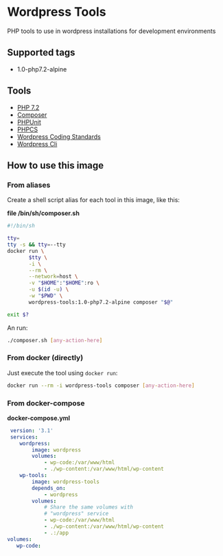 # Wordpress Tools

PHP tools to use in wordpress installations for development environments

## Supported tags

- 1.0-php7.2-alpine

## Tools

 - [PHP 7.2](https://hub.docker.com/_/php/)
 - [Composer](https://getcomposer.org/)
 - [PHPUnit](https://phpunit.de/)
 - [PHPCS](https://github.com/squizlabs/PHP_CodeSniffer)
 - [Wordpress Coding Standards](https://github.com/WordPress-Coding-Standards/WordPress-Coding-Standards)
 - [Wordpress Cli](https://wp-cli.org/)

## How to use this image

### From aliases

Create a shell script alias for each tool in this image, like this:

**file /bin/sh/composer.sh**
```bash
#!/bin/sh

tty=
tty -s && tty=--tty
docker run \
       $tty \
       -i \
       --rm \
       --network=host \
       -v "$HOME":"$HOME":ro \
       -u $(id -u) \
       -w "$PWD" \
       wordpress-tools:1.0-php7.2-alpine composer "$@"

exit $?
```

An run:

```bash
./composer.sh [any-action-here]
```
### From docker (directly)

Just execute the tool using `docker run`:

```bash
docker run --rm -i wordpress-tools composer [any-action-here]
```

### From docker-compose

**docker-compose.yml**

```yml
 version: '3.1'
 services:
    wordpress:
        image: wordpress
        volumes:
            - wp-code:/var/www/html
            - ./wp-content:/var/www/html/wp-content
    wp-tools:
        image: wordpress-tools
        depends_on:
            - wordpress
        volumes:
            # Share the same volumes with 
            # "wordpress" service
            - wp-code:/var/www/html
            - ./wp-content:/var/www/html/wp-content
            - .:/app
volumes:
   wp-code:
```
